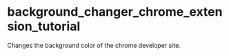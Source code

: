 # background_changer_chrome_extension_tutorial
Changes the background color of the chrome developer site.
